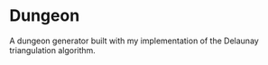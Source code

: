# Dungeon
A dungeon generator built with my implementation of the Delaunay triangulation algorithm.
